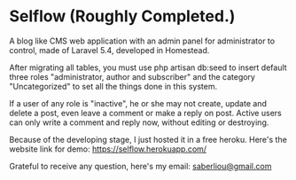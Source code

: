 # Selflow (Roughly Completed.)
A blog like CMS web application with an admin panel for administrator to control, made of Laravel 5.4, developed in Homestead.

After migrating all tables, you must use php artisan db:seed to insert default three roles "administrator, author and subscriber" and the category "Uncategorized" to set all the things done in this system.

If a user of any role is "inactive", he or she may not create, update and delete a post, even leave a comment or make a reply on post. Active users can only write a comment and reply now, without editing or destroying.

Because of the developing stage, I just hosted it in a free heroku.
Here's the website link for demo: https://selflow.herokuapp.com/

Grateful to receive any question, here's my email: saberliou@gmail.com
